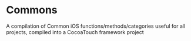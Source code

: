 # Commons
A compilation of Common iOS functions/methods/categories useful for all projects, compiled into a CocoaTouch framework project

